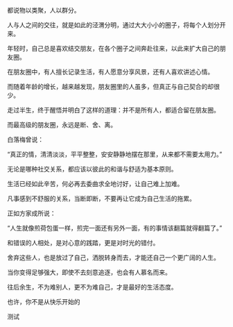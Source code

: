 都说物以类聚，人以群分。

人与人之间的交往，就是如此的泾渭分明，通过大大小小的圈子，将每个人划分开来。

年轻时，自己总是喜欢结交朋友，在各个圈子之间奔赴往来，以此来扩大自己的朋友圈。

在朋友圈中，有人擅长记录生活，有人愿意分享风景，还有人喜欢讲述心情。

而随着年龄的增长，越来越发现，朋友圈里的人虽多，但真正与自己契合的却很少。

走过半生，终于醒悟并明白了这样的道理：并不是所有人，都适合留在朋友圈。

而最高级的朋友圈，永远是断、舍、离。

白落梅曾说：

“真正的情，清清淡淡，平平整整，安安静静地摆在那里，从来都不需要太用力。”

无论是哪种社交关系，都应该以彼此的和谐与舒适为基本原则。

生活已经如此辛苦，何必再去委曲求全地讨好，让自己难上加难。

凡事感到不舒服的关系，当断即断，不要再让它成为自己生活的拖累。

正如方家成所说：

“人生就像煎荷包蛋一样，煎完一面还有另外一面，有的事情该翻篇就得翻篇了。”

和错误的人相处，是对心意的践踏，更是对时光的错付。

舍弃这些人，也是放过了自己，洒脱转身而去，才能还自己一个更广阔的人生。

当你变得足够强大，即使不去刻意追逐，也会有人慕名而来。

往后余生，不为难别人，更不为难自己，才是最好的生活态度。

也许，你不是从快乐开始的

测试
